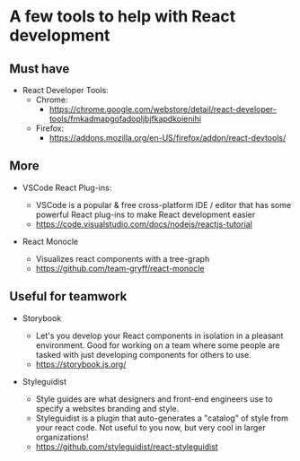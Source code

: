 # A few tools to help with React development

## Must have

* React Developer Tools:
    * Chrome:
        * https://chrome.google.com/webstore/detail/react-developer-tools/fmkadmapgofadopljbjfkapdkoienihi
    * Firefox:
        * https://addons.mozilla.org/en-US/firefox/addon/react-devtools/


## More

* VSCode React Plug-ins:
    * VSCode is a popular & free cross-platform IDE / editor that has some
      powerful React plug-ins to make React development easier
    * https://code.visualstudio.com/docs/nodejs/reactjs-tutorial

* React Monocle
    * Visualizes react components with a tree-graph
    * https://github.com/team-gryff/react-monocle


## Useful for teamwork

* Storybook
    * Let's you develop your React components in isolation in a pleasant
      environment. Good for working on a team where some people are tasked with
      just developing components for others to use.
    * https://storybook.js.org/

* Styleguidist
    * Style guides are what designers and front-end engineers use to specify a
      websites branding and style.
    * Styleguidist is a plugin that auto-generates a "catalog" of style from
      your react code. Not useful to you now, but very cool in larger
      organizations!
    * https://github.com/styleguidist/react-styleguidist

